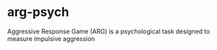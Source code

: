# arg-psych
Aggressive Response Game (ARG) is a psychological task designed to measure impulsive aggression
